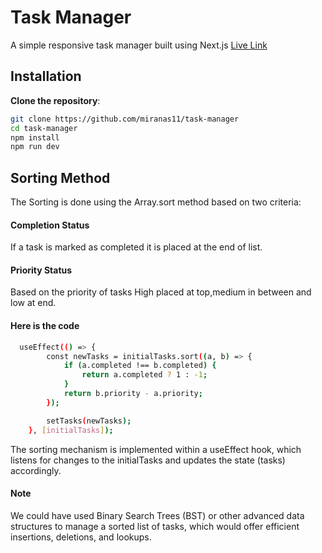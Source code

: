 # Task Manager

A simple responsive task manager built using Next.js
[Live Link](https://task-manager-new-one.vercel.app/)

## Installation

**Clone the repository**:

```bash
git clone https://github.com/miranas11/task-manager
cd task-manager
npm install
npm run dev
```

## Sorting Method

The Sorting is done using the Array.sort method based on two criteria:

#### Completion Status

If a task is marked as completed it is placed at the end of list.

#### Priority Status

Based on the priority of tasks High placed at top,medium in between and low at end.

#### Here is the code

```bash
  useEffect(() => {
        const newTasks = initialTasks.sort((a, b) => {
            if (a.completed !== b.completed) {
                return a.completed ? 1 : -1;
            }
            return b.priority - a.priority;
        });

        setTasks(newTasks);
    }, [initialTasks]);
```

The sorting mechanism is implemented within a useEffect hook, which listens for changes to the initialTasks and updates the state (tasks) accordingly.

#### Note

We could have used Binary Search Trees (BST) or other advanced data structures to manage a sorted list of tasks, which would offer efficient insertions, deletions, and lookups.

